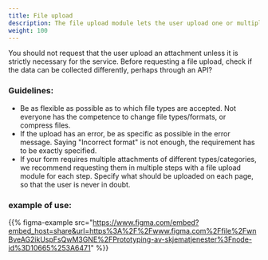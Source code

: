 ```yaml
---
title: File upload
description: The file upload module lets the user upload one or multiple files
weight: 100
---
```

You should not request that the user upload an attachment unless it is strictly necessary for the service.
Before requesting a file upload, check if the data can be collected differently, perhaps through an API?

### Guidelines:
- Be as flexible as possible as to which file types are accepted. Not everyone has the competence to change file types/formats, or compress files.
- If the upload has an error, be as specific as possible in the error message. Saying "Incorrect format" is not enough, the requirement has to be exactly specified. 
- If your form requires multiple attachments of different types/categories, we recommend requesting them in multiple steps with a file upload module for each step. Specify what should be uploaded on each page, so that the user is never in doubt. 

### example of use:
{{% figma-example src="https://www.figma.com/embed?embed_host=share&url=https%3A%2F%2Fwww.figma.com%2Ffile%2FwnBveAG2ikUspFsQwM3GNE%2FPrototyping-av-skjematjenester%3Fnode-id%3D10665%253A6471" %}}
